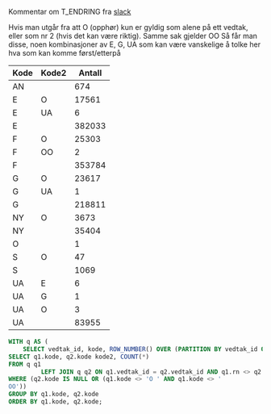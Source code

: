 Kommentar om T_ENDRING
fra [slack](https://nav-it.slack.com/archives/CQZFBH4GZ/p1642765828043300?thread_ts=1642757959.039800&cid=CQZFBH4GZ)

Hvis man utgår fra att O (opphør) kun er gyldig som alene på ett vedtak, eller som nr 2 (hvis det kan være riktig). Samme sak
gjelder OO Så får man disse, noen kombinasjoner av E, G, UA som kan være vanskelige å tolke her hva som kan komme først/etterpå

| Kode  | Kode2 | Antall    |
| ----- | ----- | --------- |
| AN    |       | 674       |
| E     | O     | 17561     |
| E     | UA    | 6         |
| E     |       | 382033    |
| F     | O     | 25303     |
| F     | OO    | 2         |
| F     |       | 353784    |
| G     | O     | 23617     |
| G     | UA    | 1         |
| G     |       | 218811    |
| NY    | O     | 3673      |
| NY    |       | 35404     |
| O     |       | 1         |
| S     | O     | 47        |
| S     |       | 1069      |
| UA    | E     | 6         |
| UA    | G     | 1         |
| UA    | O     | 3         |
| UA    |       | 83955     |

```sql
WITH q AS (
    SELECT vedtak_id, kode, ROW_NUMBER() OVER (PARTITION BY vedtak_id ORDER BY kode) rn FROM t_endring)
SELECT q1.kode, q2.kode kode2, COUNT(*)
FROM q q1
         LEFT JOIN q q2 ON q1.vedtak_id = q2.vedtak_id AND q1.rn <> q2.rn
WHERE (q2.kode IS NULL OR (q1.kode <> 'O ' AND q1.kode <> '
OO'))
GROUP BY q1.kode, q2.kode
ORDER BY q1.kode, q2.kode;
```